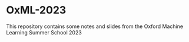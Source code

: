 # OxML-2023
This repository contains some notes and slides from the Oxford Machine Learning Summer School 2023
